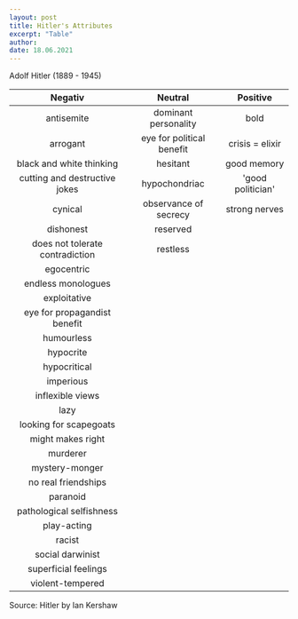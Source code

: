 ```yaml
---
layout: post
title: Hitler's Attributes
excerpt: "Table"
author:
date: 18.06.2021
---
```


Adolf Hitler (1889 - 1945)

| Negativ |Neutral|Positive|
|:----:|:----:|:----:
|antisemite |dominant personality| bold |
|arrogant | eye for political benefit |crisis = elixir |
|black and white thinking | hesitant | good memory|
|cutting and destructive jokes | hypochondriac |'good politician'|
|cynical |observance of secrecy|strong nerves|
|dishonest | reserved ||
|does not tolerate contradiction | restless ||
|egocentric |||
|endless monologues |||
|exploitative |||
|eye for propagandist benefit|||
|humourless |||
|hypocrite |||
|hypocritical |||
|imperious |||
|inflexible views |||
|lazy |||
|looking for scapegoats |||
|might makes right |||
|murderer|||
|mystery-monger |||
|no real friendships |||
|paranoid |||
|pathological selfishness |||
|play-acting |||
|racist |||
|social darwinist |||
|superficial feelings |||
|violent-tempered |||

Source: Hitler by Ian Kershaw






